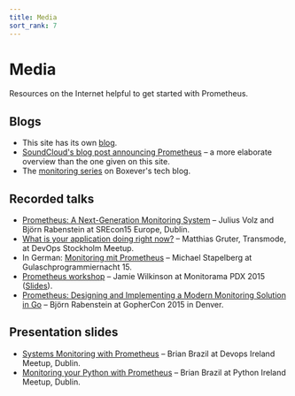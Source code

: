 ```yaml
---
title: Media
sort_rank: 7
---
```


# Media

Resources on the Internet helpful to get started with Prometheus.

## Blogs

* This site has its own [blog](http://prometheus.io/blog/).
* [SoundCloud's blog post announcing Prometheus](https://developers.soundcloud.com/blog/prometheus-monitoring-at-soundcloud) – a more elaborate overview than the one given on this site.
* The [monitoring series](http://www.boxever.com/tag/monitoring) on Boxever's tech blog.

## Recorded talks

* [Prometheus: A Next-Generation Monitoring System](https://www.usenix.org/conference/srecon15europe/program/presentation/rabenstein) – Julius Volz and Björn Rabenstein at SREcon15 Europe, Dublin.
* [What is your application doing right now?](http://youtu.be/Z0LlilNpX1U) – Matthias Gruter, Transmode, at DevOps Stockholm Meetup.
* In German: [Monitoring mit Prometheus](https://entropia.de/GPN15:Monitoring_mit_Prometheus) – Michael Stapelberg at Gulaschprogrammiernacht 15.
* [Prometheus workshop](https://vimeo.com/131581353) – Jamie Wilkinson at Monitorama PDX 2015 ([Slides](https://docs.google.com/presentation/d/1X1rKozAUuF2MVc1YXElFWq9wkcWv3Axdldl8LOH9Vik/edit)).
* [Prometheus: Designing and Implementing a Modern Monitoring Solution in Go](https://www.youtube.com/watch?v=1V7eJ0jN8-E) – Björn Rabenstein at GopherCon 2015 in Denver.

## Presentation slides

* [Systems Monitoring with Prometheus](http://www.slideshare.net/brianbrazil/devops-ireland-systems-monitoring-with-prometheus) – Brian Brazil at Devops Ireland Meetup, Dublin.
* [Monitoring your Python with Prometheus](http://www.slideshare.net/brianbrazil/python-ireland-monitoring-your-python-with-prometheus) – Brian Brazil at Python Ireland Meetup, Dublin.
